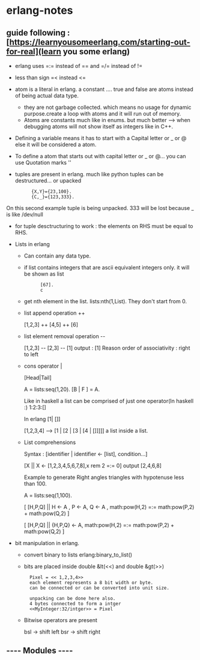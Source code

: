 # erlang-notes

## guide following : [https://learnyousomeerlang.com/starting-out-for-real](learn you some erlang)


* erlang uses =:= instead of == and =/= instead of !=
* less than sign =< instead <= 
* atom is a literal in erlang. a constant .... true and false are atoms instead of being actual data type. 
    
    * they are not garbage collected. which means no usage for dynamic purpose.create a loop with atoms and it will run out of memory.
    * Atoms are constants much like in enums. but much better --> when debugging atoms will not show itself as integers like in C++.
* Defining a variable means it has to start with a Capital letter or _ or @ else it will be considered a atom.
* To define a atom that starts out with capital letter or _ or @... you can use Quotation marks ''
* tuples are present in erlang. much like python tuples can be destructured... or upacked
	
			{X,Y}={23,100}.
			{C,_}={123,333}.

On this second example tuple is being unpacked. 333 will be lost because _ is like /dev/null	

* for tuple desctructuring to work :  the elements on RHS must be equal to RHS. 
* Lists in erlang
	* Can contain any data type. 
	* if list contains integers that are ascii equivalent integers only. it will be shown as list
		
				[67]. 
				c
	* get nth element in the list.
		lists:nth(1,List).
		They don't start from 0.	

	* list append operation ++
	
		[1,2,3] ++ [4,5] ++ [6]

	* list element removal operation --
	    	
		[1,2,3] -- [2,3] -- [1]
		output : [1]
		Reason
		order of associativity : right to left
		
	* cons operator | 
		
		[Head|Tail]
		
		A = lists:seq(1,20).
		[B | F ] = A.
		

		Like in haskell a list can be comprised of just one operator(In haskell :)
		1:2:3:[]
	
		In erlang 
		[1| []]

		[1,2,3,4] --> [1 | [2 | [3 | [4 | []]]]]
		a list inside a list. 

	* List comprehensions
		
		Syntax : [identifier | identifier <- [list], condition...]


		[X || X <- [1,2,3,4,5,6,7,8],x rem 2 =:= 0]
		output [2,4,6,8]

		Example to generate Right angles triangles with hypotenuse less than 100.

		A = lists:seq(1,100).
		
		[ [H,P,Q] || H <- A , P <- A, Q <- A , math:pow(H,2) =:= math:pow(P,2) + math:pow(Q,2) ] 
		
		[ [H,P,Q] || {H,P,Q} <- A, math:pow(H,2) =:= math:pow(P,2) + math:pow(Q,2) ] 

* bit manipulation in erlang. 
	* convert binary to lists
			erlang:binary_to_list()	
			
	* bits are placed inside double &lt(<<) and double &gt(>>)

			Pixel = << 1,2,3,4>>
			each element represents a 8 bit width or byte. 
			can be connected or can be converted into unit size. 

			unpacking can be done here also.
			4 bytes connected to form a intger	
			<<MyInteger:32/intger>> = Pixel

	* Bitwise operators are present 
		
		bsl -> shift left
		bsr -> shift right


## ---- Modules ----


	
		















